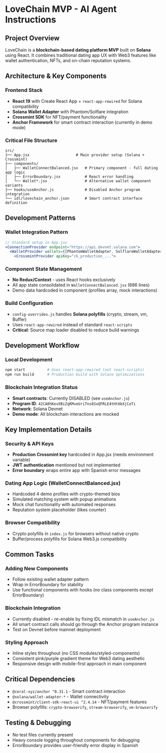 # LoveChain MVP - AI Agent Instructions

## Project Overview
LoveChain is a **blockchain-based dating platform MVP** built on **Solana** using React. It combines traditional dating app UX with Web3 features like wallet authentication, NFTs, and on-chain reputation systems.

## Architecture & Key Components

### Frontend Stack
- **React 19** with Create React App + `react-app-rewired` for Solana compatibility
- **Solana Wallet Adapter** with Phantom/Solflare integration
- **Crossmint SDK** for NFT/payment functionality
- **Anchor Framework** for smart contract interaction (currently in demo mode)

### Critical File Structure
```
src/
├── App.jsx                     # Main provider setup (Solana + Crossmint)
├── components/
│   ├── WalletConnectBalanced.jsx   # Primary component - full dating app logic
│   ├── ErrorBoundary.jsx           # React error handling
│   └── Wallet*.jsx                 # Alternative wallet component variants
├── hooks/useAnchor.js              # Disabled Anchor program integration
└── idl/lovechain_anchor.json       # Smart contract interface definition
```

## Development Patterns

### Wallet Integration Pattern
```jsx
// Standard setup in App.jsx
<ConnectionProvider endpoint="https://api.devnet.solana.com">
  <WalletProvider wallets={[PhantomWalletAdapter, SolflareWalletAdapter]} autoConnect>
    <CrossmintProvider apiKey="ck_production_...">
```

### Component State Management
- **No Redux/Context** - uses React hooks exclusively
- All app state consolidated in `WalletConnectBalanced.jsx` (686 lines)
- Demo data hardcoded in component (profiles array, mock interactions)

### Build Configuration
- `config-overrides.js` handles **Solana polyfills** (crypto, stream, vm, Buffer)
- Uses `react-app-rewired` instead of standard `react-scripts`
- **Critical**: Source map loader disabled to reduce build warnings

## Development Workflow

### Local Development
```bash
npm start          # Uses react-app-rewired (not react-scripts)
npm run build      # Production build with Solana optimizations
```

### Blockchain Integration Status
- **Smart contracts**: Currently DISABLED (see `useAnchor.js`)
- **Program ID**: `42CA8hKevXBiZqKMveUriTns8SxQFRLE4tHt6bXjCoTi`
- **Network**: Solana Devnet
- **Demo mode**: All blockchain interactions are mocked

## Key Implementation Details

### Security & API Keys
- **Production Crossmint key** hardcoded in App.jsx (needs environment variable)
- **JWT authentication** mentioned but not implemented
- **Error boundary** wraps entire app with Spanish error messages

### Dating App Logic (WalletConnectBalanced.jsx)
- Hardcoded 4 demo profiles with crypto-themed bios
- Simulated matching system with popup animations
- Mock chat functionality with automated responses
- Reputation system placeholder (likes counter)

### Browser Compatibility
- Crypto polyfills in `index.js` for browsers without native crypto
- Buffer/process polyfills for Solana Web3.js compatibility

## Common Tasks

### Adding New Components
- Follow existing wallet adapter pattern
- Wrap in ErrorBoundary for stability
- Use functional components with hooks (no class components except ErrorBoundary)

### Blockchain Integration
- Currently disabled - re-enable by fixing IDL mismatch in `useAnchor.js`
- All smart contract calls should go through the Anchor program instance
- Test on Devnet before mainnet deployment

### Styling Approach
- Inline styles throughout (no CSS modules/styled-components)
- Consistent pink/purple gradient theme for Web3 dating aesthetic
- Responsive design with mobile-first approach in main component

## Critical Dependencies
- `@coral-xyz/anchor ^0.31.1` - Smart contract interaction
- `@solana/wallet-adapter-*` - Wallet connectivity
- `@crossmint/client-sdk-react-ui ^2.4.14` - NFT/payment features
- Browser polyfills: `crypto-browserify`, `stream-browserify`, `vm-browserify`

## Testing & Debugging
- No test files currently present
- Heavy console logging throughout components for debugging
- ErrorBoundary provides user-friendly error display in Spanish